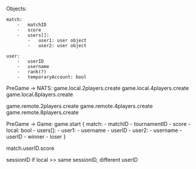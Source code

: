 Objects:

    match:
        -   matchID
        -   score
        -   users[]:
            -   user1: user object
            -   user2: user object

    user:
        -   userID
        -   username
        -   rank(?)
        -   temporaryAccount: bool


PreGame -> NATS:
game.local.2players.create
game.local.4players.create
game.local.8players.create

game.remote.2players.create
game.remote.4players.create
game.remote.8players.create


PreGame -> Game:
game.start
    {
        match:
        -   matchID
        -   tournamentID <!-- 0 if quick match -->
        -   score
        -   local: bool
        -   users[]:
            -   user1:
                -   username
                -   userID
            -   user2:
                -   username
                -   userID
        -   winner
        -   loser
    }

match.userID.score


sessionID
if local >> same sessionID, different userID